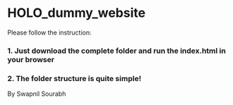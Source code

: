 # HOLO_dummy_website

Please follow the instruction:
### 1. Just download the complete folder and run the index.html in your browser
### 2. The folder structure is quite simple! 

  By Swapnil Sourabh
